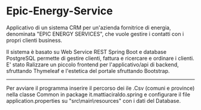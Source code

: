 # Epic-Energy-Service

Applicativo di un sistema CRM per un'azienda fornitrice di energia, denominata "EPIC ENERGY SERVICES", 
che vuole gestire i contatti con i propri clienti business.

Il sistema è basato su Web Service REST Spring Boot e database PostgreSQL permette di gestire clienti, fattura e ricercare e ordinare i clienti.
E' stato Ralizzare un piccolo frontend per l'applicativo/api di backend, sfruttando Thymeleaf e l'estetica del portale sfruttando Bootstrap.

----------------------------------------------------------------------------------------------------------------------------------------

Per avviare il programma inserire il percorso dei ile .Csv (comuni e province) nella classe Common in package it.mattiaciraldo.spring e configurare il file  application.properties su "src\main\resources" con i dati del Database.

